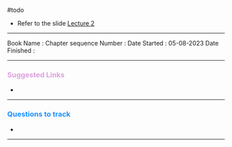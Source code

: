 #todo 
+ Refer to the slide [Lecture 2](https://iitk-my.sharepoint.com/:b:/g/personal/pankajks_iitk_ac_in/EfwGxx8mgEJKibA7e2Ck84MBWpjdJdN1ft6h1RAedvpBGA?e=6Hgj4w)

<hr>

Book Name : 
Chapter sequence Number : 
Date Started : 05-08-2023
Date Finished : 

<hr>

### <span  style = "color:Plum">Suggested Links </span>
+ 

<hr>


### <span  style = "color:dodgerblue">Questions to track </span>
+ 


<hr>


